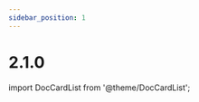 ```yaml
---
sidebar_position: 1
---
```


# 2.1.0

import DocCardList from '@theme/DocCardList';

<DocCardList />
